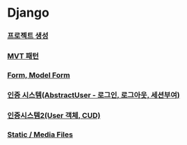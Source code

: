 # Django

### [프로젝트 생성](%ED%94%84%EB%A1%9C%EC%A0%9D%ED%8A%B8%EC%83%9D%EC%84%B1.md)

### [MVT 패턴](design_pattern.md)

### [Form, Model Form](Form%2C%20Model%20Form%20f0184445f7ed49b2a99b320d3003ffeb.md)

### [인증 시스템(AbstractUser - 로그인, 로그아웃, 세션부여)](authentication.md)

### [인증시스템2(User 객체, CUD)](authentication2.md)

### [Static / Media Files](Static_Media_Files.md)
